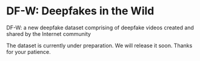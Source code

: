 # DF-W: Deepfakes in the Wild
DF-W: a new deepfake dataset comprising of deepfake videos created and shared by the Internet community

The dataset is currently under preparation. We will release it soon. Thanks for your patience.
